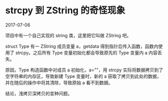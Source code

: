 # strcpy 到 ZString 的奇怪现象
2017-07-06

项目中有一个自己实现的 string 类，这里把它叫做 ZString 吧。

struct Type 有一 ZString 成员变量 a，getdata 得到指针后传入函数，函数内使用了 strcpy。之后所有 Type 变量初始化都会导致原先的 Type 变量内 a 内容丢失。

原因，Type 构造函数中对成员 a 初始化，a=""，用 strcpy 实际将数据拷贝到了空字符串的内存区，导致新建 Type 变量时，新的 a 获取了拷贝到此处的数据，并在随后的操作中将其清除，导致原始 a 看不到数据。

结论，浅拷贝深拷贝的变种问题。